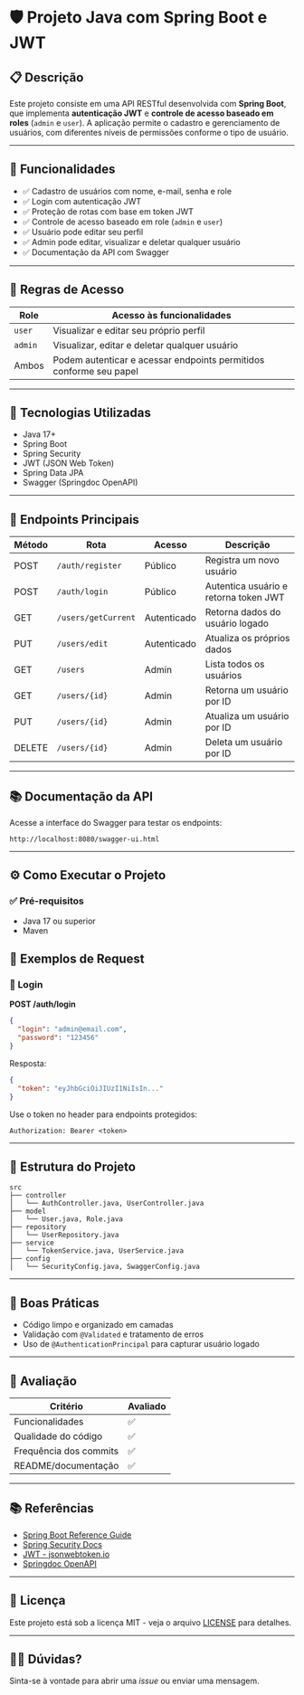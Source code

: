 
# 🛡️ Projeto Java com Spring Boot e JWT

## 📋 Descrição

Este projeto consiste em uma API RESTful desenvolvida com **Spring Boot**, que implementa **autenticação JWT** e **controle de acesso baseado em roles** (`admin` e `user`). A aplicação permite o cadastro e gerenciamento de usuários, com diferentes níveis de permissões conforme o tipo de usuário.

---

## 🚀 Funcionalidades

- ✅ Cadastro de usuários com nome, e-mail, senha e role
- ✅ Login com autenticação JWT
- ✅ Proteção de rotas com base em token JWT
- ✅ Controle de acesso baseado em role (`admin` e `user`)
- ✅ Usuário pode editar seu perfil
- ✅ Admin pode editar, visualizar e deletar qualquer usuário
- ✅ Documentação da API com Swagger

---

## 🔐 Regras de Acesso

| Role   | Acesso às funcionalidades                                           |
|--------|---------------------------------------------------------------------|
| `user` | Visualizar e editar seu próprio perfil                             |
| `admin`| Visualizar, editar e deletar qualquer usuário                      |
| Ambos  | Podem autenticar e acessar endpoints permitidos conforme seu papel |

---

## 🧰 Tecnologias Utilizadas

- Java 17+
- Spring Boot
- Spring Security
- JWT (JSON Web Token)
- Spring Data JPA
- Swagger (Springdoc OpenAPI)

---

## 🧪 Endpoints Principais

| Método | Rota                     | Acesso     | Descrição                                      |
|--------|--------------------------|------------|------------------------------------------------|
| POST   | `/auth/register`         | Público    | Registra um novo usuário                       |
| POST   | `/auth/login`            | Público    | Autentica usuário e retorna token JWT          |
| GET    | `/users/getCurrent`      | Autenticado| Retorna dados do usuário logado                |
| PUT    | `/users/edit`            | Autenticado| Atualiza os próprios dados                     |
| GET    | `/users`                 | Admin      | Lista todos os usuários                        |
| GET    | `/users/{id}`            | Admin      | Retorna um usuário por ID                      |
| PUT    | `/users/{id}`            | Admin      | Atualiza um usuário por ID                     |
| DELETE | `/users/{id}`            | Admin      | Deleta um usuário por ID                       |

---

## 📚 Documentação da API

Acesse a interface do Swagger para testar os endpoints:

```
http://localhost:8080/swagger-ui.html
```

---

## ⚙️ Como Executar o Projeto

### ✅ Pré-requisitos

- Java 17 ou superior
- Maven




## 📝 Exemplos de Request

### 🔐 Login

**POST /auth/login**

```json
{
  "login": "admin@email.com",
  "password": "123456"
}
```

Resposta:

```json
{
  "token": "eyJhbGciOiJIUzI1NiIsIn..."
}
```

Use o token no header para endpoints protegidos:

```
Authorization: Bearer <token>
```

---

## 📁 Estrutura do Projeto

```
src
├── controller
│   └── AuthController.java, UserController.java
├── model
│   └── User.java, Role.java
├── repository
│   └── UserRepository.java
├── service
│   └── TokenService.java, UserService.java
├── config
│   └── SecurityConfig.java, SwaggerConfig.java
```

---

## 🧠 Boas Práticas

- Código limpo e organizado em camadas
- Validação com `@Validated` e tratamento de erros
- Uso de `@AuthenticationPrincipal` para capturar usuário logado

---

## 📌 Avaliação

| Critério        | Avaliado |
|-----------------|----------|
| Funcionalidades | ✅       |
| Qualidade do código | ✅  |
| Frequência dos commits | ✅ |
| README/documentação | ✅ |

---

## 📚 Referências

- [Spring Boot Reference Guide](https://docs.spring.io/spring-boot/docs/current/reference/html/)
- [Spring Security Docs](https://docs.spring.io/spring-security/reference/)
- [JWT - jsonwebtoken.io](https://jwt.io/)
- [Springdoc OpenAPI](https://springdoc.org/)

---

## 📎 Licença

Este projeto está sob a licença MIT - veja o arquivo [LICENSE](LICENSE) para detalhes.

---

## 🙋‍♂️ Dúvidas?

Sinta-se à vontade para abrir uma *issue* ou enviar uma mensagem.
